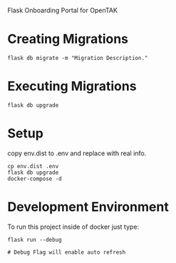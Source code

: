 Flask Onboarding Portal for OpenTAK

# Creating Migrations
```
flask db migrate -m "Migration Description."
```
# Executing Migrations
```
flask db upgrade
```
# Setup 
copy env.dist to .env and replace with real info. 
```
cp env.dist .env
flask db upgrade
docker-compose -d 
```

# Development Environment
To run this project inside of docker just type:
```
flask run --debug

# Debug Flag will enable auto refresh
```